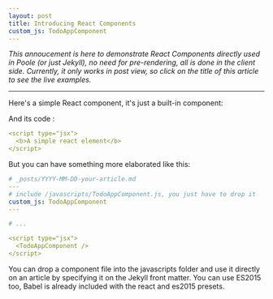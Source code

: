 ```yaml
---
layout: post
title: Introducing React Components
custom_js: TodoAppComponent
---
```


_This annoucement is here to demonstrate React Components directly used in Poole (or just Jekyll), no need for pre-rendering, all is done in the client side. Currently, it only works in post view, so click on the title of this article to see the live examples._

-----

Here's a simple React component, it's just a built-in component:

<div class="message">
  <script type="jsx">
    <b>A simple react element</b>
  </script>
</div>

And its code :

```yaml
<script type="jsx">
  <b>A simple react element</b>
</script>
```

But you can have something more elaborated like this:

<div class="message">
  <script type="jsx">
    <TodoAppComponent />
  </script>
</div>

```yaml
# _posts/YYYY-MM-DD-your-article.md
---
# include /javascripts/TodoAppComponent.js, you just have to drop it
custom_js: TodoAppComponent
---

# ...

<script type="jsx">
  <TodoAppComponent />
</script>
```

You can drop a component file into the javascripts folder and use it directly on an article by specifying it on the Jekyll front matter. You can use ES2015 too, Babel is already included with the react and es2015 presets.

